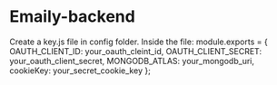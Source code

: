 # Emaily-backend


Create a key.js file in config folder.
Inside the file:
module.exports = {
  OAUTH_CLIENT_ID: your_oauth_cleint_id,
  OAUTH_CLIENT_SECRET: your_oauth_client_secret,
  MONGODB_ATLAS: your_mongodb_uri,
  cookieKey: your_secret_cookie_key
};
